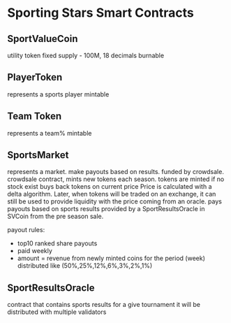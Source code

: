 # Sporting Stars Smart Contracts

## SportValueCoin
utility token
fixed supply - 100M, 18 decimals
burnable

## PlayerToken
represents a sports player
mintable

## Team Token
represents a team%
mintable

## SportsMarket
represents a market. make payouts based on results. funded by crowdsale.
crowdsale contract, mints new tokens each season.
tokens are minted if no stock exist
buys back tokens on current price
Price is calculated with a delta algorithm.
Later, when tokens will be traded on an exchange, it can still be used to provide liquidity with the price coming from
an oracle.
pays payouts based on sports results provided by a SportResultsOracle in SVCoin from the pre season sale.

payout rules:
- top10 ranked share payouts
- paid weekly
- amount = revenue from newly minted coins for the period (week) distributed like (50%,25%,12%,6%,3%,2%,1%)

## SportResultsOracle
contract that contains sports results for a give tournament
it will be distributed with multiple validators

